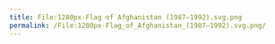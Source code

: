 ```yaml
---
title: File:1280px-Flag of Afghanistan (1987–1992).svg.png
permalink: /File:1280px-Flag_of_Afghanistan_(1987–1992).svg.png/
---
```



